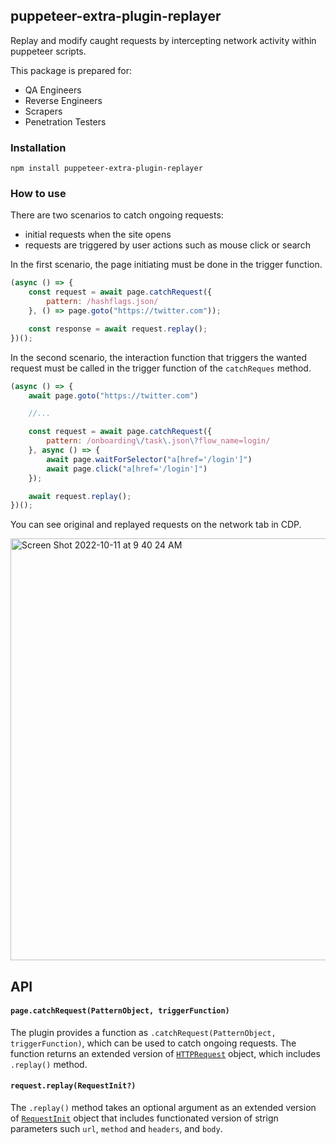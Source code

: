 ## puppeteer-extra-plugin-replayer

Replay and modify caught requests by intercepting network activity within puppeteer scripts.

This package is prepared for:

- QA Engineers
- Reverse Engineers
- Scrapers
- Penetration Testers

### Installation

```npm
npm install puppeteer-extra-plugin-replayer
```

### How to use

There are two scenarios to catch ongoing requests:
- initial requests when the site opens
- requests are triggered by user actions such as mouse click or search

In the first scenario, the page initiating must be done in the trigger function.

```javascript
(async () => {
    const request = await page.catchRequest({
        pattern: /hashflags.json/
    }, () => page.goto("https://twitter.com"));

    const response = await request.replay();
})();
```

In the second scenario, the interaction function that triggers the wanted request must be called in the trigger function of the `catchReques` method.

```javascript
(async () => {
    await page.goto("https://twitter.com")

    //...

    const request = await page.catchRequest({
        pattern: /onboarding\/task\.json\?flow_name=login/
    }, async () => {
        await page.waitForSelector("a[href='/login']")
        await page.click("a[href='/login']")
    });

    await request.replay();
})();
```

You can see original and replayed requests on the network tab in CDP.

<img width="675" alt="Screen Shot 2022-10-11 at 9 40 24 AM" src="https://user-images.githubusercontent.com/9467273/195022533-cc08c0c6-b9e1-45de-8289-8278edc132bf.png">


## API

#### `page.catchRequest(PatternObject, triggerFunction)`

The plugin provides a function as `.catchRequest(PatternObject, triggerFunction)`, which can be used to catch ongoing requests. The function returns an extended version of [`HTTPRequest`](https://learn.microsoft.com/en-us/javascript/api/@aspnet/signalr/httprequest?view=signalr-js-latest) object, which includes `.replay()` method.

#### `request.replay(RequestInit?)`

The `.replay()` method takes an optional argument as an extended version of [`RequestInit`](https://microsoft.github.io/PowerBI-JavaScript/interfaces/_node_modules_typedoc_node_modules_typescript_lib_lib_dom_d_.requestinit.html) object that includes functionated version of strign parameters such `url`, `method` and `headers`, and `body`.
